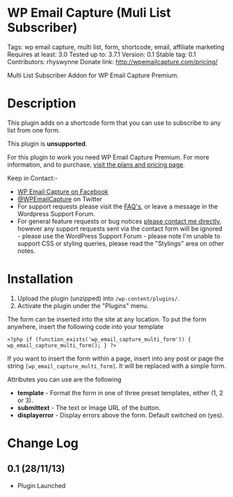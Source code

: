 WP Email Capture (Muli List Subscriber)
=======================================
Tags: wp email capture, multi list, form, shortcode, email, affiliate marketing
Requires at least: 3.0
Tested up to: 3.7.1
Version: 0.1
Stable tag: 0.1
Contributors: rhyswynne
Donate link: http://wpemailcapture.com/pricing/

Multi List Subscriber Addon for WP Email Capture Premium.

Description
===========
This plugin adds on a shortcode form that you can use to subscribe to any list from one form.

This plugin is **unsupported**.

For this plugin to work you need WP Email Capture Premium. For more information, and to purchase, [visit the plans and pricing page](http://wpemailcapture.com/pricing/).

Keep in Contact:-

* [WP Email Capture on Facebook](http://www.facebook.com/wpemailcapture)
* [@WPEmailCapture](http://www.twitter.com/wpemailcapture) on Twitter
* For support requests please visit the [FAQ's](http://wpemailcapture.com/free-plugin/frequently-asked-questions/), or leave a message in the Wordpress Support Forum. 
* For general feature requests or bug notices [please contact me directly](http://wpemailcapture.com/contact/), however any support requests sent via the contact form will be ignored - please use the WordPress Support Forum - please note I'm unable to support CSS or styling queries, please read the "Stylings" area on other notes.

Installation
============
1. Upload the plugin (unzipped) into `/wp-content/plugins/`.
2. Activate the plugin under the "Plugins" menu.

The form can be inserted into the site at any location. To put the form anywhere, insert the following code into your template

`<?php if (function_exists('wp_email_capture_multi_form')) { wp_email_capture_multi_form(); } ?>` 

If you want to insert the form within a page, insert into any post or page the string `[wp_email_capture_multi_form]`. It will be replaced with a simple form.

Attributes you can use are the following

* **template** - Format the form in one of three preset templates, either (1, 2 or 3).
* **submittext** - The text or Image URL of the button.
* **displayerror** - Display errors above the form. Default switched on (yes).

Change Log
==========
0.1 (28/11/13)
--------------
* Plugin Launched